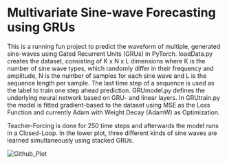 # Multivariate Sine-wave Forecasting using GRUs
This is a running fun project to predict the waveform of multiple, generated sine-waves using Gated Recurrent Units (GRUs) in PyTorch. loadData.py creates the dataset, consisting of K x N x L dimensions where K is the number of sine wave types, which randomly differ in their frequency and amplitude, N is the number of samples for each sine wave and L is the sequence length per sample. The last time step of a sequence is used as the label to train one step ahead prediction. GRUmodel.py defines the underlying neural network based on GRU- and linear layers. In GRUtrain.py the model is fitted gradient-based to the dataset using MSE as the Loss Function and currently Adam with Weight Decay (AdamW) as Optimization. 

Teacher-Forcing is done for 250 time steps and afterwards the model runs in a Closed-Loop. In the lower plot, three different kinds of sine waves are learned simultaneously using stacked GRUs.

<img alt="Github_Plot" src="https://user-images.githubusercontent.com/56418155/153687881-cdcb3ef3-7043-4f6c-a73b-8dfc3dfe8d14.png">
